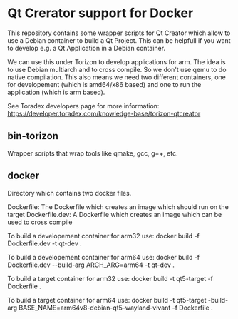 # Qt Crerator support for Docker

This repository contains some wrapper scripts for Qt Creator which allow to use a Debian container to build a Qt Project. This can be helpfull if you want to develop e.g. a Qt Application in a Debian container.

We can use this under Torizon to develop applications for arm. The idea is to use Debian multiarch and to cross compile. So we don't use qemu to do native compilation. This also means we need two different containers, one for developement (which is amd64/x86 based) and one to run the application (which is arm based).

See Toradex developers page for more information:
https://developer.toradex.com/knowledge-base/torizon-qtcreator

## bin-torizon

Wrapper scripts that wrap tools like qmake, gcc, g++, etc.

## docker

Directory which contains two docker files.

Dockerfile: The Dockerfile which creates an image which should run on the target
Dockerfile.dev: A Dockerfile which creates an image which can be used to cross compile

To build a developement container for arm32 use:
docker build -f Dockerfile.dev -t qt-dev .

To build a developement container for arm64 use:
docker build -f Dockerfile.dev --build-arg ARCH\_ARG=arm64 -t qt-dev .

To build a target container for arm32 use:
docker build -t qt5-target -f Dockerfile .

To build a target container for arm64 use:
docker build -t qt5-target -build-arg BASE\_NAME=arm64v8-debian-qt5-wayland-vivant -f Dockerfile .
